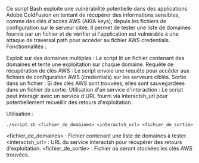Ce script Bash exploite une vulnérabilité potentielle dans des applications Adobe ColdFusion en tentant de récupérer des informations sensibles, comme des clés d'accès AWS (AKIA keys), depuis les fichiers de configuration sur le serveur ciblé. Il permet de tester une liste de domaines fournie par un fichier et de vérifier si l'application est vulnérable à une attaque de traversal path pour accéder au fichier AWS credentials.
Fonctionnalités :

Exploit sur des domaines multiples : Le script lit un fichier contenant des domaines et tente une exploitation sur chaque domaine.
Requête de récupération de clés AWS : Le script envoie une requête pour accéder aux fichiers de configuration AWS (credentials) sur les serveurs ciblés.
Sortie dans un fichier : Si des clés AWS sont trouvées, elles sont sauvegardées dans un fichier de sortie.
Utilisation d'un service d'interaction : Le script peut interagir avec un service d'URL fourni via interactsh_url pour potentiellement recueillir des retours d'exploitation.

Utilisation :

    ./script.sh <fichier_de_domaines> <interactsh_url> <fichier_de_sortie>

<fichier_de_domaines> : Fichier contenant une liste de domaines à tester.
<interactsh_url> : URL du service Interactsh pour récupérer des retours d'exploitation.
<fichier_de_sortie> : Fichier où seront stockées les clés AWS trouvées.
